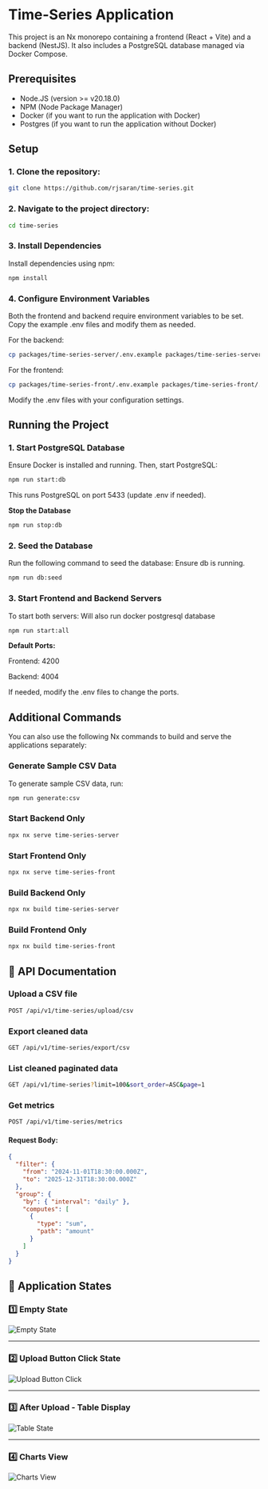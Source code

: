 # Time-Series Application

This project is an Nx monorepo containing a frontend (React + Vite) and a backend (NestJS). It also includes a PostgreSQL database managed via Docker Compose.

## Prerequisites

- Node.JS (version >= v20.18.0)
- NPM (Node Package Manager)
- Docker (if you want to run the application with Docker)
- Postgres (if you want to run the application without Docker)

## Setup

### 1. Clone the repository:

```sh
git clone https://github.com/rjsaran/time-series.git
```

### 2. Navigate to the project directory:

```bash
cd time-series
```

### 3. Install Dependencies

Install dependencies using npm:

```sh
npm install
```

### 4. Configure Environment Variables

Both the frontend and backend require environment variables to be set. Copy the example .env files and modify them as needed.

For the backend:

```sh
cp packages/time-series-server/.env.example packages/time-series-server/.env
```

For the frontend:

```sh
cp packages/time-series-front/.env.example packages/time-series-front/.env
```

Modify the .env files with your configuration settings.

## Running the Project

### 1. Start PostgreSQL Database

Ensure Docker is installed and running. Then, start PostgreSQL:

```sh
npm run start:db
```

This runs PostgreSQL on port 5433 (update .env if needed).

**Stop the Database**

```sh
npm run stop:db
```

### 2. Seed the Database

Run the following command to seed the database: Ensure db is running.

```sh
npm run db:seed
```

### 3. Start Frontend and Backend Servers

To start both servers: Will also run docker postgresql database

```sh
npm run start:all
```

**Default Ports:**

Frontend: 4200

Backend: 4004

If needed, modify the .env files to change the ports.

## Additional Commands

You can also use the following Nx commands to build and serve the applications separately:

### Generate Sample CSV Data

To generate sample CSV data, run:

```sh
npm run generate:csv
```

### Start Backend Only

```sh
npx nx serve time-series-server
```

### Start Frontend Only

```sh
npx nx serve time-series-front
```

### Build Backend Only

```sh
npx nx build time-series-server
```

### Build Frontend Only

```sh
npx nx build time-series-front
```

## 📄 API Documentation

### Upload a CSV file

```sh
POST /api/v1/time-series/upload/csv
```

### Export cleaned data

```sh
GET /api/v1/time-series/export/csv
```

### List cleaned paginated data

```sh
GET /api/v1/time-series?limit=100&sort_order=ASC&page=1
```

### Get metrics

```sh
POST /api/v1/time-series/metrics
```

#### Request Body:

```json
{
  "filter": {
    "from": "2024-11-01T18:30:00.000Z",
    "to": "2025-12-31T18:30:00.000Z"
  },
  "group": {
    "by": { "interval": "daily" },
    "computes": [
      {
        "type": "sum",
        "path": "amount"
      }
    ]
  }
}
```

## 📸 Application States

### **1️⃣ Empty State**

![Empty State](assets/empty.png)

---

### **2️⃣ Upload Button Click State**

![Upload Button Click](assets/upload.png)

---

### **3️⃣ After Upload - Table Display**

![Table State](assets/table.png)

---

### **4️⃣ Charts View**

![Charts View](assets/chart.png)
